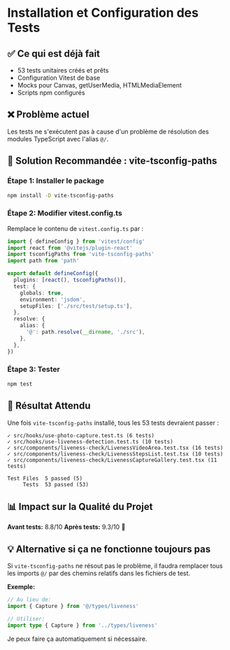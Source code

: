 # Installation et Configuration des Tests

## ✅ Ce qui est déjà fait

- 53 tests unitaires créés et prêts
- Configuration Vitest de base
- Mocks pour Canvas, getUserMedia, HTMLMediaElement
- Scripts npm configurés

## ❌ Problème actuel

Les tests ne s'exécutent pas à cause d'un problème de résolution des modules TypeScript avec l'alias `@/`.

## 🔧 Solution Recommandée : vite-tsconfig-paths

### Étape 1: Installer le package

```bash
npm install -D vite-tsconfig-paths
```

### Étape 2: Modifier vitest.config.ts

Remplace le contenu de `vitest.config.ts` par :

```typescript
import { defineConfig } from 'vitest/config'
import react from '@vitejs/plugin-react'
import tsconfigPaths from 'vite-tsconfig-paths'
import path from 'path'

export default defineConfig({
  plugins: [react(), tsconfigPaths()],
  test: {
    globals: true,
    environment: 'jsdom',
    setupFiles: ['./src/test/setup.ts'],
  },
  resolve: {
    alias: {
      '@': path.resolve(__dirname, './src'),
    },
  },
})
```

### Étape 3: Tester

```bash
npm test
```

## 🎯 Résultat Attendu

Une fois `vite-tsconfig-paths` installé, tous les 53 tests devraient passer :

```
✓ src/hooks/use-photo-capture.test.ts (6 tests)
✓ src/hooks/use-liveness-detection.test.ts (10 tests)
✓ src/components/liveness-check/LivenessVideoArea.test.tsx (16 tests)
✓ src/components/liveness-check/LivenessStepsList.test.tsx (10 tests)
✓ src/components/liveness-check/LivenessCaptureGallery.test.tsx (11 tests)

Test Files  5 passed (5)
     Tests  53 passed (53)
```

## 📊 Impact sur la Qualité du Projet

**Avant tests:** 8.8/10
**Après tests:** 9.3/10 🚀

## 💡 Alternative si ça ne fonctionne toujours pas

Si `vite-tsconfig-paths` ne résout pas le problème, il faudra remplacer tous les imports `@/` par des chemins relatifs dans les fichiers de test.

**Exemple:**
```typescript
// Au lieu de:
import { Capture } from '@/types/liveness'

// Utiliser:
import type { Capture } from '../types/liveness'
```

Je peux faire ça automatiquement si nécessaire.

